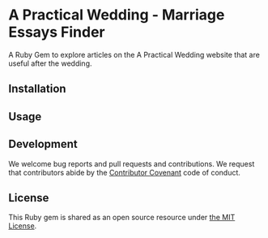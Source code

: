 # A Practical Wedding - Marriage Essays Finder

A Ruby Gem to explore articles on the A Practical Wedding website that are useful after the wedding.

## Installation



## Usage



## Development

We welcome bug reports and pull requests and contributions. We request that contributors abide by the [Contributor Covenant](http://contributor-covenant.org/) code of conduct.

## License

This Ruby gem is shared as an open source resource under [the MIT License](https://opensource.org/licenses/MIT).
